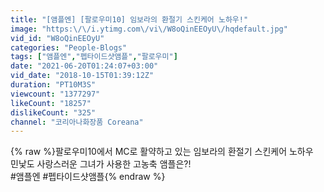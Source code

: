 ```yaml
---
title: "[앰플엔] [팔로우미10] 임보라의 환절기 스킨케어 노하우!"
image: "https:\/\/i.ytimg.com\/vi\/W8oQinEEOyU\/hqdefault.jpg"
vid_id: "W8oQinEEOyU"
categories: "People-Blogs"
tags: ["앰플엔","펩타이드샷앰플","팔로우미"]
date: "2021-06-20T01:24:07+03:00"
vid_date: "2018-10-15T01:39:12Z"
duration: "PT10M3S"
viewcount: "1377297"
likeCount: "18257"
dislikeCount: "325"
channel: "코리아나화장품 Coreana"
---
```

{% raw %}팔로우미10에서 MC로 활약하고 있는 임보라의 환절기 스킨케어 노하우<br />민낯도 사랑스러운 그녀가 사용한 고농축 앰플은?!<br />#앰플엔 #펩타이드샷앰플{% endraw %}
